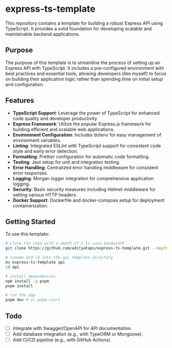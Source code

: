 # express-ts-template

This repository contains a template for building a robust Express API using TypeScript. It provides a solid foundation for developing scalable and maintainable backend applications.

## Purpose

The purpose of this template is to streamline the process of setting up an Express API with TypeScript. It includes a pre-configured environment with best practices and essential tools, allowing developers (like myself) to focus on building their application logic rather than spending time on initial setup and configuration.

## Features

- **TypeScript Support**: Leverage the power of TypeScript for enhanced code quality and developer productivity.
- **Express Framework**: Utilize the popular Express.js framework for building efficient and scalable web applications.
- **Environment Configuration**: Includes dotenv for easy management of environment variables.
- **Linting**: Integrated ESLint with TypeScript support for consistent code style and early error detection.
- **Formatting**: Prettier configuration for automatic code formatting.
- **Testing**: Jest setup for unit and integration testing.
- **Error Handling**: Centralized error handling middleware for consistent error responses.
- **Logging**: Morgan logger integration for comprehensive application logging.
- **Security**: Basic security measures including Helmet middleware for setting various HTTP headers.
- **Docker Support**: Dockerfile and docker-compose setup for deployment containerization.

## Getting Started

To use this template:

```zsh
# clone the repo with a depth of 1 to save bandwidth
git clone https://github.com/adityataps/express-ts-template.git --depth 1 

# rename and cd into the api template directory
mv express-ts-template api 
cd api

# install dependencies
npm install -g pnpm
pnpm install

# run the app
pnpm dev # or pnpm start
```

## Todo

- [ ] Integrate with Swagger/OpenAPI for API documentation.
- [ ] Add database integration (e.g., with TypeORM or Mongoose).
- [ ] Add CI/CD pipeline (e.g., with GitHub Actions).
